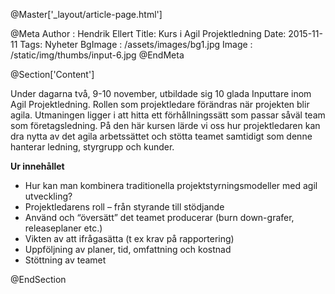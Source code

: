 @Master['_layout/article-page.html']

@Meta
Author : Hendrik Ellert
Title: Kurs i Agil Projektledning
Date: 2015-11-11
Tags: Nyheter
BgImage : /assets/images/bg1.jpg
Image : /static/img/thumbs/input-6.jpg
@EndMeta

@Section['Content']

Under dagarna två, 9-10 november, utbildade sig 10 glada Inputtare inom Agil Projektledning. 
Rollen som projektledare förändras när projekten blir agila. 
Utmaningen ligger i att hitta ett förhållningssätt som passar såväl team som företagsledning. 
På den här kursen lärde vi oss hur projektledaren kan dra nytta av det agila arbetssättet och stötta teamet samtidigt som denne hanterar ledning, styrgrupp och kunder.

**Ur innehållet**

* Hur kan man kombinera traditionella projektstyrningsmodeller med agil utveckling?
* Projektledarens roll – från styrande till stödjande
* Använd och “översätt” det teamet producerar (burn down-grafer, releaseplaner etc.)
* Vikten av att ifrågasätta (t ex krav på rapportering)
* Uppföljning av planer, tid, omfattning och kostnad 
* Stöttning av teamet

@EndSection
